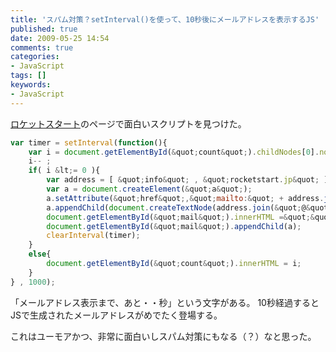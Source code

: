 ```yaml
---
title: 'スパム対策？setInterval()を使って、10秒後にメールアドレスを表示するJS'
published: true
date: 2009-05-25 14:54
comments: true
categories:
- JavaScript
tags: []
keywords:
- JavaScript
---
```

[ロケットスタート](http://rocketstart.jp "ロケットスタート")のページで面白いスクリプトを見つけた。

```js
var timer = setInterval(function(){
	var i = document.getElementById(&quot;count&quot;).childNodes[0].nodeValue  * 1;
	i-- ;
	if( i &lt;= 0 ){
		var address = [ &quot;info&quot; , &quot;rocketstart.jp&quot; ];
		var a = document.createElement(&quot;a&quot;);
		a.setAttribute(&quot;href&quot;,&quot;mailto:&quot; + address.join(&quot;@&quot;) );
		a.appendChild(document.createTextNode(address.join(&quot;@&quot;) ));
		document.getElementById(&quot;mail&quot;).innerHTML =&quot;&quot;;
		document.getElementById(&quot;mail&quot;).appendChild(a);
		clearInterval(timer);
	}
	else{
		document.getElementById(&quot;count&quot;).innerHTML = i;
	}
} , 1000);
```

「メールアドレス表示まで、あと・・秒」という文字がある。
10秒経過するとJSで生成されたメールアドレスがめでたく登場する。

これはユーモアかつ、非常に面白いしスパム対策にもなる（？）なと思った。